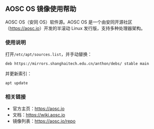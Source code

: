 ## AOSC OS 镜像使用帮助

AOSC OS（安同 OS）软件源。AOSC OS 是一个由安同开源社区（<https://aosc.io>）开发的半滚动 Linux 发行版，支持多种处理器架构。

### 使用说明

打开`/etc/apt/sources.list`，并手动替换：

```
deb https://mirrors.shanghaitech.edu.cn/anthon/debs/ stable main
```

并更新索引：

```bash
apt update
```

### 相关链接

- 官方主页：<https://aosc.io>
- 文档：<https://wiki.aosc.io>
- 镜像列表：<https://aosc.io/repo>
